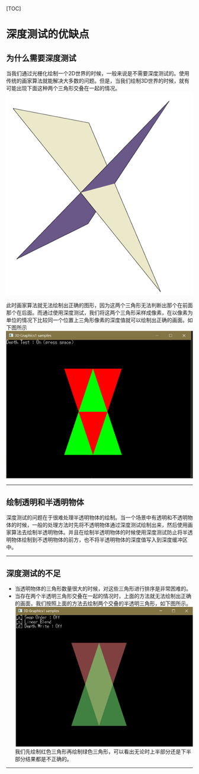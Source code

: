 [TOC]
# 深度测试的优缺点


## 为什么需要深度测试
当我们通过光栅化绘制一个2D世界的时候，一般来说是不需要深度测试的。使用传统的画家算法就能解决大多数的问题。但是，当我们绘制3D世界的时候，就有可能出现下面这种两个三角形交叠在一起的情况。
![](pic/IntersectingTriangles.png)

此时画家算法就无法绘制出正确的图形，因为这两个三角形无法判断出那个在前面那个在后面。而通过使用深度测试，我们将这两个三角形采样成像素，在以像素为单位的情况下比较同一个位置上三角形像素的深度值就可以绘制出正确的画面。如下图所示
![](pic/IntersectingTriangle3.png)

----------------------

## 绘制透明和半透明物体
深度测试的问题在于很难处理半透明物体的绘制。当一个场景中有透明和不透明物体的时候，一般的处理方法时先将不透明物体通过深度测试绘制出来，然后使用画家算法去绘制半透明物体。并且在绘制半透明物体的时候使用深度测试防止将半透明物体绘制到不透明物体的前方，也不将半透明物体的深度值写入到深度缓冲区中。

--------------------


## 深度测试的不足

- 当透明物体的三角形数量很大的时候，对这些三角形进行排序是非常困难的。
- 当存在两个半透明三角形交叠在一起的情况时，上面的方法就无法绘制出正确的画面，我们按照上面的方法去绘制两个交叠的半透明三角形，如下图所示。
![](pic/IntersectingTriangle2.png)
我们先绘制红色三角形再绘制绿色三角形，可以看出无论时上半部分还是下半部分结果都是不正确的。

------------------